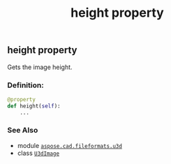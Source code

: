 ﻿---
title: height property
second_title: Aspose.CAD for Python via .NET API References
description: 
type: docs
weight: 180
url: /aspose.cad.fileformats.u3d/u3dimage/height/
is_root: false
---

## height property


Gets the image height.
### Definition:
```python
@property
def height(self):
    ...
```

### See Also
* module [`aspose.cad.fileformats.u3d`](../../)
* class [`U3dImage`](/cad/python-net/aspose.cad.fileformats.u3d/u3dimage)
